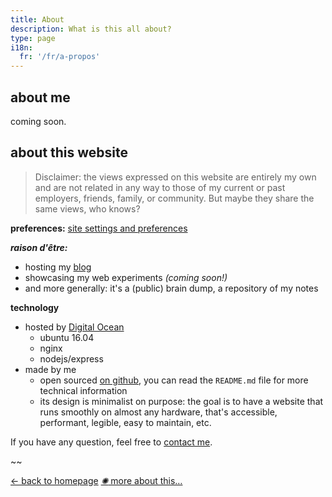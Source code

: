 ```yaml
---
title: About
description: What is this all about?
type: page
i18n:
  fr: '/fr/a-propos'
---
```


## about me

coming soon.

## about this website

> Disclaimer: the views expressed on this website are entirely my own and are not related in any way to those of my current or past employers, friends, family, or community. But maybe they share the same views, who knows?

**preferences:** <a href="/help" data-component="emit" data-event="SHOW_BOX_HELP" data-transition="none">site settings and preferences</a>

**_raison d'être:_**

- hosting my [blog](/blog)
- showcasing my web experiments *(coming soon!)*
- and more generally: it's a (public) brain dump, a repository of my notes

**technology**

- hosted by [Digital Ocean](https://www.digitalocean.com)
  - ubuntu 16.04
  - nginx
  - nodejs/express
- made by me
  - open sourced [on github](https://github.com/hexanal/fredmercy-blog), you can read the `README.md` file for more technical information
  - its design is minimalist on purpose: the goal is to have a website that runs smoothly on almost any hardware, that's accessible, performant, legible, easy to maintain, etc.

If you have any question, feel free to [contact me](mailto:hello@fredmercy.ca).

~~

<a href="/" class="button">← back to homepage</a>
<a href="/resume" class="button button--light"><em>✺</em> more about this&#8230;</a>
